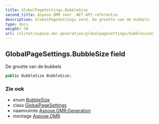 ```yaml
---
title: GlobalPageSettings.BubbleSize
second_title: Aspose.OMR voor .NET API-referentie
description: GlobalPageSettings veld. De grootte van de bubbels
type: docs
weight: 30
url: /nl/net/aspose.omr.generation/globalpagesettings/bubblesize/
---
```

## GlobalPageSettings.BubbleSize field

De grootte van de bubbels

```csharp
public BubbleSize BubbleSize;
```

### Zie ook

* enum [BubbleSize](../../bubblesize/)
* class [GlobalPageSettings](../)
* naamruimte [Aspose.OMR.Generation](../../globalpagesettings/)
* montage [Aspose.OMR](../../../)



